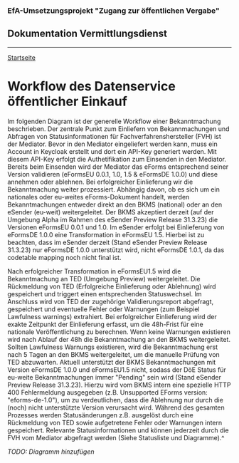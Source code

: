 ### EfA-Umsetzungsprojekt "Zugang zur öffentlichen Vergabe"
## Dokumentation Vermittlungsdienst
---
[Startseite](Readme.md)
# Workflow des Datenservice öffentlicher Einkauf

Im folgenden Diagram ist der generelle Workflow einer Bekanntmachung beschrieben. Der zentrale Punkt zum Einliefern von Bekannmachungen und Abfragen von Statusinformationen für Fachverfahrenshersteller (FVH) ist der Mediator. Bevor in den Mediator eingeliefert werden kann, muss ein Account in Keycloak erstellt und dort ein API-Key generiert werden. Mit diesem API-Key erfolgt die Authetifikation zum Einsenden in den Mediator. Bereits beim Einsenden wird der Mediator das eForms entsprechend seiner Version validieren (eFormsEU 0.0.1, 1.0, 1.5 & eFormsDE 1.0.0) und diese annehmen oder ablehnen. Bei erfolgreicher Einlieferung wir die Bekanntmachung weiter prozessiert. Abhängig davon, ob es sich um ein nationales oder eu-weites eForms-Dokument handelt, werden Bekanntmachungen entweder direkt an den BKMS (national) oder an den eSender (eu-weit) weitergeleitet. Der BKMS akzeptiert derzeit (auf der Umgebung Alpha im Rahmen des eSender Preview Release 31.3.23) die Versionen eFormsEU 0.0.1 und 1.0. Im eSender erfolgt bei Einlieferung von eFormsDE 1.0.0 eine Transformation in eFormsEU 1.5. Hierbei ist zu beachten, dass im eSender derzeit (Stand eSender Preview Release 31.3.23) nur eFormsDE 1.0.0 unterstützt wird, nicht eFormsDE 1.0.1, da das codetable mapping noch nicht final ist.

Nach erfolgreicher Transformation in eFormsEU1.5 wird die Bekanntmachung an TED (Umgebung Preview) weitergeleitet. Die Rückmeldung von TED (Erfolgreiche Einlieferung oder Ablehnung) wird gespeichert und triggert einen entsprechenden Statuswechsel. Im Anschluss wird von TED der zugehörige Validierungsreport abgefragt, gespeichert und eventuelle Fehler oder Warnungen (zum Beispiel Lawfulness warnings) extrahiert. Bei erfolgreicher Einlieferung wird der exakte Zeitpunkt der Einlieferung erfasst, um die 48h-Frist für eine nationale Veröffentlichung zu berechnen. Wenn keine Warnungen existieren wird nach Ablauf der 48h die Bekanntmachung an den BKMS weitergeleitet. Sollten Lawfulness Warnungs existieren, wird die Bekanntmachung erst nach 5 Tagen an den BKMS weitergeleitet, um die manuelle Prüfung von TED abzuwarten. Aktuell unterstützt der BKMS Bekanntmachungen mit Version eFormsDE 1.0.0 und eFormsEU1.5 nicht, sodass der DöE Status für eu-weite Bekanntmachungen immer "Pending" sein wird (Stand eSender Preview Release 31.3.23). Hierzu wird vom BKMS intern eine spezielle HTTP 400 Fehlermeldung ausgegeben (z.B. Unsupported EForms version: "eforms-de-1.0"), um zu verdeutlichen, dass die Ablehnung nur durch die (noch) nicht unterstützte Version verursacht wird. Während des gesamten Prozesses werden Statusänderungen z.B. ausgelöst durch eine Rückmeldung von TED sowie aufgetretene Fehler oder Warnungen intern gespeichert. Relevante Statusinformationen und können jederzeit durch die FVH vom Mediator abgefragt werden (Siehe Statusliste und Diagramme).^

*TODO: Diagramm hinzufügen*


